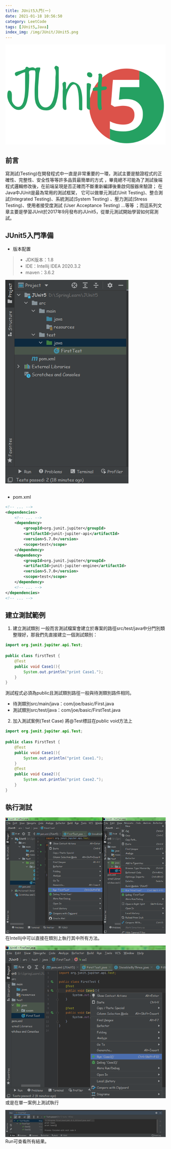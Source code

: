 ```yaml
---
title: JUnit5入門(一)
date: 2021-01-18 10:56:50
category: LeetCode
tags: [JUnit5,Java]
index_img: /img/JUnit/JUnit5.png
---
```

![](/seawaterfoods/img/JUnit/JUnit5.png)

## 前言
寫測試(Testing)在開發程式中一直是非常重要的一環，測試主要是驗證程式的正確性、完整性、安全性等等許多品質最簡單的方式
，畢竟總不可能為了測試後端程式邏輯修改後，在前端呈現是否正確而不斷重新編譯後重啟伺服器來驗證；
在Java中JUnit是最為常用的測試框架，
它可以做單元測試(Unit Testing)、整合測試(Integrated Testing)、系統測試(System Testing)
、壓力測試(Stress Testing)、使用者接受度測試 (User Acceptance Testing) ...等等
；而這系列文章主要是學習JUnit於2017年9月發布的JUnit5，從單元測試開始學習如何寫測試。
<!-- more -->

## JUnit5入門準備
- 版本配置
>+ JDK版本：1.8
>+ IDE：Intellij IDEA 2020.3.2
>+ maven：3.6.2    

![](/seawaterfoods/img/JUnit/FolderConfiguration.png)    
<br />
- pom.xml
```xml
<!-- ... -->
<dependencies>
    <!-- ... -->
    <dependency>
        <groupId>org.junit.jupiter</groupId>
        <artifactId>junit-jupiter-api</artifactId>
        <version>5.7.0</version>
        <scope>test</scope>
    </dependency>
    <dependency>
        <groupId>org.junit.jupiter</groupId>
        <artifactId>junit-jupiter-engine</artifactId>
        <version>5.7.0</version>
        <scope>test</scope>
    </dependency>
    <!-- ... -->
</dependencies>
<!-- ... -->
```

## 建立測試範例
1. 建立測試類別
   一般而言測試檔案會建立於專案的路徑src/test/java中分門別類整理好，那我們先直接建立一個測試類別：
``` java
import org.junit.jupiter.api.Test;

public class firstTest {
    @Test
    public void Case1(){
        System.out.println("print Case1.");
    }
}
```
測試程式必須為public且測試類別路徑一般與待測類別路件相同。
- 待測類別src/main/java：com/joe/basic/First.java
- 測試類別src/test/java：com/joe/basic/FirstTest.java

2. 加入測試案例(Test Case)
   將@Test標註在public void方法上
``` java
import org.junit.jupiter.api.Test;

public class FirstTest {
    @Test
    public void Case1(){
        System.out.println("print Case1.");
    }
    @Test
    public void Case2(){
        System.out.println("print Case2.");
    }
}
```
## 執行測試
![](/seawaterfoods/img/JUnit/RunFirstTest.png)
在Intellij中可以直接在類別上執行其中所有方法。

![](/seawaterfoods/img/JUnit/RunCase1.png)
或是在單一案例上測試執行

![](/seawaterfoods/img/JUnit/FirstResult.png)
Run可查看所有結果。

